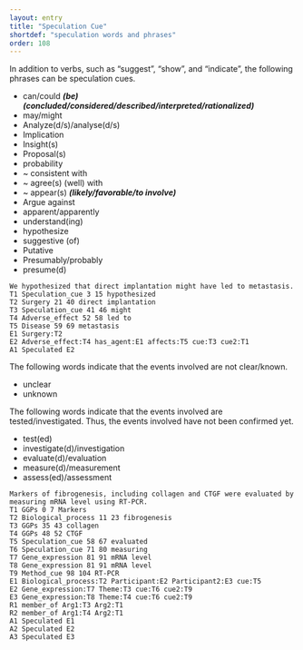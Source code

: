 ```yaml
---
layout: entry
title: "Speculation Cue"
shortdef: "speculation words and phrases"
order: 108
---
```


In addition to verbs, such as “suggest”, “show”, and “indicate”, the
following phrases can be speculation cues.

- can/could ***(be) (concluded/considered/described/interpreted/rationalized)***
- may/might
- Analyze(d/s)/analyse(d/s)
- Implication   
- Insight(s)
- Proposal(s)
- probability
- ~ consistent with
- ~ agree(s) (well) with
- ~ appear(s) ***(likely/favorable/to involve)***
- Argue against
- apparent/apparently
- understand(ing)
- hypothesize
- suggestive (of)
- Putative
- Presumably/probably
- presume(d)

~~~ ann
We hypothesized that direct implantation might have led to metastasis.
T1 Speculation_cue 3 15 hypothesized
T2 Surgery 21 40 direct implantation
T3 Speculation_cue 41 46 might
T4 Adverse_effect 52 58 led to
T5 Disease 59 69 metastasis
E1 Surgery:T2 
E2 Adverse_effect:T4 has_agent:E1 affects:T5 cue:T3 cue2:T1 
A1 Speculated E2
~~~

The following words indicate that the events involved are not clear/known.
- unclear
- unknown

The following words indicate that the events involved are tested/investigated. Thus, the events involved have not been confirmed yet.
- test(ed)
- investigate(d)/investigation
- evaluate(d)/evaluation
- measure(d)/measurement
- assess(ed)/assessment

~~~ ann
Markers of fibrogenesis, including collagen and CTGF were evaluated by measuring mRNA level using RT-PCR.
T1 GGPs 0 7 Markers
T2 Biological_process 11 23 fibrogenesis
T3 GGPs 35 43 collagen
T4 GGPs 48 52 CTGF
T5 Speculation_cue 58 67 evaluated
T6 Speculation_cue 71 80 measuring
T7 Gene_expression 81 91 mRNA level
T8 Gene_expression 81 91 mRNA level
T9 Method_cue 98 104 RT-PCR
E1 Biological_process:T2 Participant:E2 Participant2:E3 cue:T5
E2 Gene_expression:T7 Theme:T3 cue:T6 cue2:T9
E3 Gene_expression:T8 Theme:T4 cue:T6 cue2:T9
R1 member_of Arg1:T3 Arg2:T1
R2 member_of Arg1:T4 Arg2:T1
A1 Speculated E1
A2 Speculated E2
A3 Speculated E3
~~~

<!--details-->

